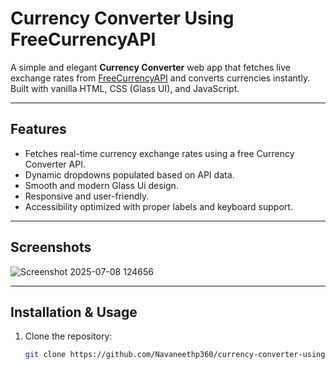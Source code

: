 # Currency Converter Using FreeCurrencyAPI

A simple and elegant **Currency Converter** web app that fetches live exchange rates from [FreeCurrencyAPI](https://freecurrencyapi.com/) and converts currencies instantly. Built with vanilla HTML, CSS (Glass UI), and JavaScript.

---

## Features

- Fetches real-time currency exchange rates using a free Currency Converter API.
- Dynamic dropdowns populated based on API data.
- Smooth and modern Glass Ui design.
- Responsive and user-friendly.
- Accessibility optimized with proper labels and keyboard support.

---

## Screenshots

![Screenshot 2025-07-08 124656](https://github.com/user-attachments/assets/1fa31f3b-ea9d-4e8a-8c91-21c4ef69ba71)

---

## Installation & Usage

1. Clone the repository:
   ```bash
   git clone https://github.com/Navaneethp360/currency-converter-using-api.git
